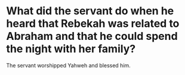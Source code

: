# What did the servant do when he heard that Rebekah was related to Abraham and that he could spend the night with her family?

The servant worshipped Yahweh and blessed him.
